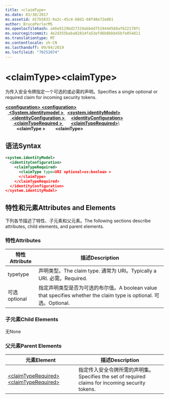 ```yaml
---
title: <claimType>
ms.date: 03/30/2017
ms.assetid: d17b5831-9a2c-45c4-b0d1-68f48e72e861
author: BrucePerlerMS
ms.openlocfilehash: a46e9129bd27319abb4d7519444568af622170fc
ms.sourcegitcommit: 4e2d355baba82814fa53efd6b8bbb45bfe054d11
ms.translationtype: MT
ms.contentlocale: zh-CN
ms.lasthandoff: 09/04/2019
ms.locfileid: "70252074"
---
```

# <a name="claimtype"></a><span data-ttu-id="38641-101">\<claimType></span><span class="sxs-lookup"><span data-stu-id="38641-101">\<claimType></span></span>
<span data-ttu-id="38641-102">为传入安全令牌指定一个可选的或必需的声明。</span><span class="sxs-lookup"><span data-stu-id="38641-102">Specifies a single optional or required claim for incoming security tokens.</span></span>  
  
<span data-ttu-id="38641-103">[ **\<configuration>** ](../configuration-element.md)</span><span class="sxs-lookup"><span data-stu-id="38641-103">[**\<configuration>**](../configuration-element.md)</span></span>\
<span data-ttu-id="38641-104">&nbsp;&nbsp;[ **\<System.identitymodel >** ](system-identitymodel.md)</span><span class="sxs-lookup"><span data-stu-id="38641-104">&nbsp;&nbsp;[**\<system.identityModel>**](system-identitymodel.md)</span></span>\
<span data-ttu-id="38641-105">&nbsp;&nbsp;&nbsp;&nbsp;[ **\<identityConfiguration >** ](identityconfiguration.md)</span><span class="sxs-lookup"><span data-stu-id="38641-105">&nbsp;&nbsp;&nbsp;&nbsp;[**\<identityConfiguration>**](identityconfiguration.md)</span></span>\
<span data-ttu-id="38641-106">&nbsp;&nbsp;&nbsp;&nbsp;&nbsp;&nbsp;[ **\<claimTypeRequired >** ](claimtyperequired.md)</span><span class="sxs-lookup"><span data-stu-id="38641-106">&nbsp;&nbsp;&nbsp;&nbsp;&nbsp;&nbsp;[**\<claimTypeRequired>**](claimtyperequired.md)</span></span>\  
<span data-ttu-id="38641-107">&nbsp;&nbsp;&nbsp;&nbsp;&nbsp;&nbsp;&nbsp;&nbsp; **\<claimType >**</span><span class="sxs-lookup"><span data-stu-id="38641-107">&nbsp;&nbsp;&nbsp;&nbsp;&nbsp;&nbsp;&nbsp;&nbsp;**\<claimType>**</span></span>  
  
## <a name="syntax"></a><span data-ttu-id="38641-108">语法</span><span class="sxs-lookup"><span data-stu-id="38641-108">Syntax</span></span>  
  
```xml  
<system.identityModel>  
  <identityConfiguration>  
    <claimTypeRequired>  
      <claimType type=URI optional=xs:boolean >  
      </claimType>  
    </claimTypeRequired>  
  </identityConfiguration>  
</system.identityModel>  
```  
  
## <a name="attributes-and-elements"></a><span data-ttu-id="38641-109">特性和元素</span><span class="sxs-lookup"><span data-stu-id="38641-109">Attributes and Elements</span></span>  
 <span data-ttu-id="38641-110">下列各节描述了特性、子元素和父元素。</span><span class="sxs-lookup"><span data-stu-id="38641-110">The following sections describe attributes, child elements, and parent elements.</span></span>  
  
### <a name="attributes"></a><span data-ttu-id="38641-111">特性</span><span class="sxs-lookup"><span data-stu-id="38641-111">Attributes</span></span>  
  
|<span data-ttu-id="38641-112">特性</span><span class="sxs-lookup"><span data-stu-id="38641-112">Attribute</span></span>|<span data-ttu-id="38641-113">描述</span><span class="sxs-lookup"><span data-stu-id="38641-113">Description</span></span>|  
|---------------|-----------------|  
|<span data-ttu-id="38641-114">type</span><span class="sxs-lookup"><span data-stu-id="38641-114">type</span></span>|<span data-ttu-id="38641-115">声明类型。</span><span class="sxs-lookup"><span data-stu-id="38641-115">The claim type.</span></span> <span data-ttu-id="38641-116">通常为 URI。</span><span class="sxs-lookup"><span data-stu-id="38641-116">Typically a URI.</span></span> <span data-ttu-id="38641-117">必需。</span><span class="sxs-lookup"><span data-stu-id="38641-117">Required.</span></span>|  
|<span data-ttu-id="38641-118">可选</span><span class="sxs-lookup"><span data-stu-id="38641-118">optional</span></span>|<span data-ttu-id="38641-119">指定声明类型是否为可选的布尔值。</span><span class="sxs-lookup"><span data-stu-id="38641-119">A boolean value that specifies whether the claim type is optional.</span></span> <span data-ttu-id="38641-120">可选。</span><span class="sxs-lookup"><span data-stu-id="38641-120">Optional.</span></span>|  
  
### <a name="child-elements"></a><span data-ttu-id="38641-121">子元素</span><span class="sxs-lookup"><span data-stu-id="38641-121">Child Elements</span></span>  
 <span data-ttu-id="38641-122">无</span><span class="sxs-lookup"><span data-stu-id="38641-122">None</span></span>  
  
### <a name="parent-elements"></a><span data-ttu-id="38641-123">父元素</span><span class="sxs-lookup"><span data-stu-id="38641-123">Parent Elements</span></span>  
  
|<span data-ttu-id="38641-124">元素</span><span class="sxs-lookup"><span data-stu-id="38641-124">Element</span></span>|<span data-ttu-id="38641-125">描述</span><span class="sxs-lookup"><span data-stu-id="38641-125">Description</span></span>|  
|-------------|-----------------|  
|[<span data-ttu-id="38641-126">\<claimTypeRequired></span><span class="sxs-lookup"><span data-stu-id="38641-126">\<claimTypeRequired></span></span>](claimtyperequired.md)|<span data-ttu-id="38641-127">指定传入安全令牌所需的声明集。</span><span class="sxs-lookup"><span data-stu-id="38641-127">Specifies the set of required claims for incoming security tokens.</span></span>|
